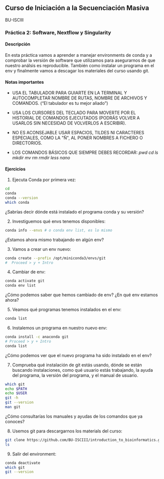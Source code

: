 ## Curso de Iniciación a la Secuenciación Masiva

BU-ISCIII

### Práctica 2: Software, Nextflow y Singularity

#### Descripción

En esta práctica vamos a aprender a manejar environments de conda y a comprobar la versión de software que utilizamos para asegurarnos de que nuestro análsis es reproducible. También como instalar un programa en el env y finalmente vamos a descagar los materiales del curso usando git.

#### Notas importantes

* USA EL TABULADOR PARA GUIARTE EN LA TERMINAL Y AUTOCOMPLETAR NOMBRE DE RUTAS, NOMBRE DE ARCHIVOS Y COMANDOS. (“El tabulador es tu mejor aliado”)

* USA LOS CURSORES DEL TECLADO PARA MOVERTE POR EL HISTORIAL DE COMANDOS EJECUTADOS (PODRÁS VOLVER A USARLOS SIN NECESIDAD DE VOLVERLOS A ESCRIBIR).

* NO ES ACONSEJABLE USAR ESPACIOS, TILDES NI CARACTERES ESPECIALES, COMO LA "Ñ", AL PONER NOMBRES A FICHERO O DIRECTORIOS.

* LOS COMANDOS BÁSICOS QUE SIEMPRE DEBES RECORDAR: *pwd cd ls mkdir mv rm rmdir less nano*

#### Ejercicios

1. Ejecuta Conda por primera vez:

```bash
cd
conda
conda --version
which conda
```

¿Sabrías decir dónde está instalado el programa conda y su versión?

2. Investiguemos qué envs tenemos disponibles:

```bash
conda info --envs # o conda env list, es lo mismo
```

¿Estamos ahora mismo trabajando en algún env?

3. Vamos a crear un env nuevo:

```bash
conda create --prefix /opt/miniconda3/envs/git
#  Proceed > y + Intro
```

4. Cambiar de env:

```bash
conda activate git
conda env list
```

¿Cómo podemos saber que hemos cambiado de env? ¿En qué env estamos ahora?

5. Veamos qué programas tenemos instalados en el env:

```bash
conda list
```

6. Instalemos un programa en nuestro nuevo env:

```bash
conda install -c anaconda git
# Proceed > y + Intro
conda list
```

¿Cómo podemos ver que el nuevo programa ha sido instalado en el env?

7. Comprueba qué instalación de git estás usando, dónde se están buscando instalaciones, como qué usuario estás trabajando, la ayuda del programa, la versión del programa, y el manual de usuario.

```bash
which git
echo $PATH
echo $USER
git -h
git --version
man git
```

¿Cómo consultarías los manuales y ayudas de los comandos que ya conoces?

8. Usemos git para descargarnos los materials del curso:

```bash
git clone https://github.com/BU-ISCIII/introduction_to_bioinformatics.git
ls
```

9. Salir del environment:

```bash
conda deactivate
which git
git --version
```
